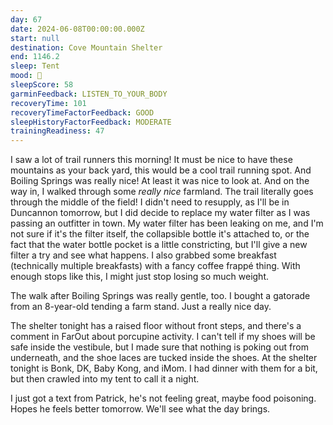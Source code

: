 ```yaml
---
day: 67
date: 2024-06-08T00:00:00.000Z
start: null
destination: Cove Mountain Shelter
end: 1146.2
sleep: Tent
mood: 🙂
sleepScore: 58
garminFeedback: LISTEN_TO_YOUR_BODY
recoveryTime: 101
recoveryTimeFactorFeedback: GOOD
sleepHistoryFactorFeedback: MODERATE
trainingReadiness: 47
---
```

I saw a lot of trail runners this morning! It must be nice to have these mountains as your back yard, this would be a cool trail running spot. And Boiling Springs was really nice! At least it was nice to look at. And on the way in, I walked through some *really nice* farmland. The trail literally goes through the middle of the field! I didn't need to resupply, as I'll be in Duncannon tomorrow, but I did decide to replace my water filter as I was passing an outfitter in town. My water filter has been leaking on me, and I'm not sure if it's the filter itself, the collapsible bottle it's attached to, or the fact that the water bottle pocket is a little constricting, but I'll give a new filter a try and see what happens. I also grabbed some breakfast (technically multiple breakfasts) with a fancy coffee frappé thing. With enough stops like this, I might just stop losing so much weight.

The walk after Boiling Springs was really gentle, too. I bought a gatorade from an 8-year-old tending a farm stand. Just a really nice day.

The shelter tonight has a raised floor without front steps, and there's a comment in FarOut about porcupine activity. I can't tell if my shoes will be safe inside the vestibule, but I made sure that nothing is poking out from underneath, and the shoe laces are tucked inside the shoes. At the shelter tonight is Bonk, DK, Baby Kong, and iMom. I had dinner with them for a bit, but then crawled into my tent to call it a night.

I just got a text from Patrick, he's not feeling great, maybe food poisoning. Hopes he feels better tomorrow. We'll see what the day brings.
